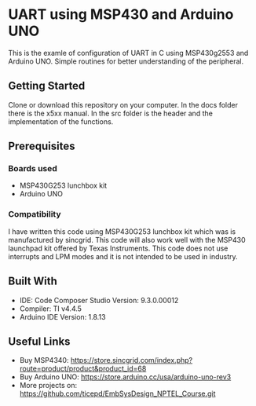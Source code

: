 # UART using MSP430 and Arduino UNO
This is the examle of configuration of UART in C using MSP430g2553 and Arduino UNO. Simple routines for better understanding of the peripheral.

## Getting Started
Clone or download this repository on your computer. In the docs folder there is the x5xx manual. In the src folder is the header and the implementation of the functions.

## Prerequisites
### Boards used
- MSP430G253 lunchbox kit 
- Arduino UNO

### Compatibility
I have written this code using MSP430G253 lunchbox kit which was is manufactured by sincgrid. This code will also work well with the MSP430 launchpad kit offered by Texas Instruments.
This code does not use interrupts and LPM modes and it is not intended to be used in industry.
 
## Built With
- IDE: Code Composer Studio  Version: 9.3.0.00012
- Compiler: TI v4.4.5
- Arduino IDE  Version: 1.8.13

## Useful Links
- Buy MSP4340: https://store.sincgrid.com/index.php?route=product/product&product_id=68
- Buy Arduino UNO: https://store.arduino.cc/usa/arduino-uno-rev3
- More projects on: https://github.com/ticepd/EmbSysDesign_NPTEL_Course.git
